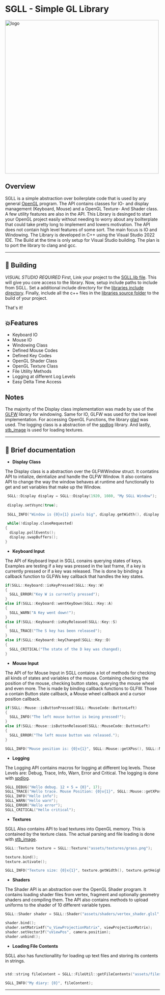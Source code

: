 # SGLL - Simple GL Library
<image src="git-assets/sgll_logo.png" alt="logo" width=500px></image>

## Overview
SGLL is a simple abstraction over boilerplate code that is used by any general [OpenGL](https://de.wikipedia.org/wiki/OpenGL) program. The API contains 
classes for IO- and display management (Keyboard, Mouse) and a OpenGL Texture- And Shader class. A few utility features are also in the API. This Library is desinged
to start your OpenGL project easily without needing to worry about any boilterplate that could take pretty long to implement and lowers motivation. The API does not
contain high level features of some sort. The main focus is IO and Windowing. The Library is developed in C++ using the Visual Studio 2022 IDE. The Build at the time
is only setup for Visual Studio building. The plan is to port the library to clang and gcc.

***

## 🛬 Building

*VISUAL STUDIO REQUIRED* First, Link your project to the [SGLL.lib file](https://github.com/cococry/SGLL/blob/main/lib/SGLL.lib). This will give you core access to
the library. Now, setup include paths to include from SGLL. Set a additional include directory for the [libraries include directory](https://github.com/cococry/SGLL/tree/main/SGLL/include/sgll). Finally, include all the c++ files in the [libraries source folder](https://github.com/cococry/SGLL/tree/main/SGLL/src) to the build of your project.

That's it! 

## 💥Features

- Keyboard IO  
- Mouse IO 
- Windowing Class 
- Defined Mouse Codes
- Defined Key Codes
- OpenGL Shader Class
- OpenGL Texture Class
- File Utility Methods
- Logging at different Log Levels
- Easy Delta Time Access

## Notes

The majority of the Display class implementation was made by use of the [GLFW](https://github.com/GLFW/GLFW) library for windowing. Same for IO, GLFW was used for the
low level implementation. For accessing OpenGL Functions, the library [glad](https://github.com/Dav1dde/glad) was used. The logging class is a abstraction of the [spdlog](https://github.com/gabime/spdlog) library. And lastly, [stb_image](https://github.com/nothings/stb) is used for loading textures.

***

## 🧾 Brief documentation

- **Display Class**

The Display class is a abstraction over the GLFWWindow struct. It contatins API to intialize, deintialize and handle the GLFW Window. It also contains API to change the way the window behaves at runtime and functionally to get and set variables that make up the Window.

```C
 SGLL::Display display = SGLL::Display(1920, 1080, "My SGLL Window");
 
 display.setVsync(true);
 
 SGLL_INFO("Window is {0}x{1} pixels big", display.getWidth(), display.getHeight());
 
 while(!display.closeRequested)
{
  display.pollEvents();
  display.swapBuffers();
}

```

- **Keyboard Input**

The API of Keyboard Input in SGLL conains querying states of keys. Examples are testing if a key was pressed in the last frame, if a key is currently pressed or if a key was released. The is done by binding a callback function to GLFWs key callback that handles the key states.

```C
if(SGLL::Keyboard::isKeyPressed(SGLL::Key::W)
{
  SGLL_ERROR("Key W is currently pressed");
}
else if(SGLL::Keyboard::wentKeyDown(SGLL::Key::A)
{
  SGLL_WARN("A Key went down!");
}
else if(SGLL::Keyboard::isKeyReleased(SGLL::Key::S)
{
  SGLL_TRACE("The S key has been released");
}
else if(SGLL::Keyboard::keyChanged(SGLL::Key::D)
{
  SGLL_CRITICAL("The state of the D key was changed);
}
```

- **Mouse Input**

The API of for Mouse Input in SGLL contains a lot of methods for checking all kinds of states and variables of the mouse. Containing checking the position of the mouse, checking button states, querying the mouse wheel and even more. The is made by binding callback functions to GLFW. Those a contain Button state callback, a Mouse wheel callback and a cursor position callback.

```C
if(SGLL::Mouse::isButtonPressed(SGLL::MouseCode::ButtonLeft)
{
  SGLL_INFO("The left mouse button is being pressed!");
}
else if(SGLL::Mouse::isButtonReleased(SGLL::MouseCode::ButtonLeft)
{
  SGLL_ERROR("The left mouse button was released.");
}

SGLL_INFO("Mouse position is: {0}x{1}", SGLL::Mouse::getXPos(), SGLL::Mouse::getYPos());
```

- **Logging**

The Logging API contains macros for logging at different log levels. Those Levels are: Debug, Trace, Info, Warn, Error and Critical. The logging is done
with [spdlog](https://github.com/gabime/spdlog).

```C
SGLL_DEBUG("Hello debug. 12 + 5 = {0}", 17);
SGLL_TRACE("Hello trace. Mouse Position: {0}x{1}", SGLL::Mouse::getXPos(), SGLL::Mouse::getYPos());
SGLL_INFO("Hello info");
SGLL_WARN("Hello warn");
SGLL_ERROR("Hello error");
SGLL_CRITICAL("Hello critical");
```

- **Textures**

SGLL Also contains API to load textures into OpenGL memory. This is contained by the texture class. The actual parsing and file loading is done with [stb_image](https://github.com/nothings/stb).


```C
SGLL::Texture texture = SGLL::Texture("assets/textures/grass.png");

texture.bind();
texture.activate();

SGLL_INFO("Texture size: {0}x{1}", texture.getWidth(), texture.getHeight());
```

- **Shaders**

The Shader API is an abstraction over the OpenGL Shader program. It contains loading shader files from vertex, fragment and optionally geometry shaders and compiling
them. The API also contains methods to upload uniforms to the shader of 10 different variable types.


```C
SGLL::Shader shader = SGLL::Shader("assets/shaders/vertex_shader.glsl", "assets/shaders/fragment_shader.glsl", "assets/shaders/geometry_shader.glsl");

shader.bind();
shader.setMatrix4f("u_ViewProjectionMatrix", viewProjectionMatrix);
shader.setVector3f("uViewPos", camera.position);
shader.unbind();
```

- **Loading File Contents**

SGLL also has functionallity for loading up text files and storing its contents in strings.


```C

std::string fileContent = SGLL::FileUtil::getFileContents("assets/files/diary.txt");

SGLL_INFO("My diary: {0}", fileContent);
```

***
